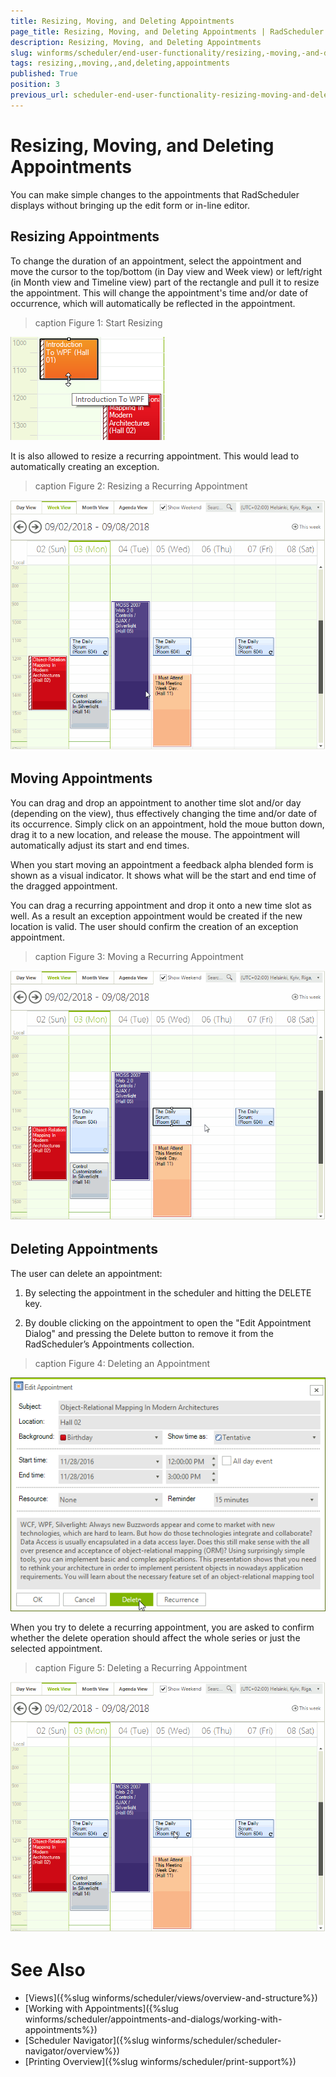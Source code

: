 ```yaml
---
title: Resizing, Moving, and Deleting Appointments
page_title: Resizing, Moving, and Deleting Appointments | RadScheduler
description: Resizing, Moving, and Deleting Appointments
slug: winforms/scheduler/end-user-functionality/resizing,-moving,-and-deleting-appointments
tags: resizing,,moving,,and,deleting,appointments
published: True
position: 3
previous_url: scheduler-end-user-functionality-resizing-moving-and-deleting-appointments
---
```


# Resizing, Moving, and Deleting Appointments

You can make simple changes to the appointments that RadScheduler displays without bringing up the edit form or in-line editor.

## Resizing Appointments

To change the duration of an appointment, select the appointment and move the cursor to the top/bottom (in Day view and Week view) or left/right (in Month view and Timeline view) part of the rectangle and pull it to resize the appointment. This will change the appointment's time and/or date of occurrence, which will automatically be reflected in the appointment.

>caption Figure 1: Start Resizing

![scheduler-end-user-functionality-resizing-moving-and-deleting-appointments 001](images/scheduler-end-user-functionality-resizing-moving-and-deleting-appointments001.png)

It is also allowed to resize a recurring appointment. This would lead to automatically creating an exception.

>caption Figure 2: Resizing a Recurring Appointment

![scheduler-end-user-functionality-resizing-moving-and-deleting-appointments 003](images/scheduler-end-user-functionality-resizing-moving-and-deleting-appointments003.gif)

## Moving Appointments

You can drag and drop an appointment to another time slot and/or day (depending on the view), thus effectively changing the time and/or date of its occurrence. Simply click on an appointment, hold the moue button down, drag it to a new location, and release the mouse. The appointment will automatically adjust its start and end times. 

When you start moving an appointment a feedback alpha blended form is shown as a visual indicator. It shows what will be the start and end time of the dragged appointment.

You can drag a recurring appointment and drop it onto a new time slot as well. As a result an exception appointment would be created if the new location is valid. The user should confirm the creation of an exception appointment.

>caption Figure 3: Moving a Recurring Appointment

![scheduler-end-user-functionality-resizing-moving-and-deleting-appointments 004](images/scheduler-end-user-functionality-resizing-moving-and-deleting-appointments004.gif)

## Deleting Appointments

The user can delete an appointment:

1. By selecting the appointment in the scheduler and hitting the DELETE key.

1. By double clicking on the appointment to open the "Edit Appointment Dialog" and pressing the Delete button to remove it from the RadScheduler’s Appointments collection.

>caption Figure 4: Deleting an Appointment

![scheduler-end-user-functionality-resizing-moving-and-deleting-appointments 002](images/scheduler-end-user-functionality-resizing-moving-and-deleting-appointments002.png)

When you try to delete a recurring appointment, you are asked to confirm whether the delete operation should affect the whole series or just the selected appointment.

>caption Figure 5: Deleting a Recurring Appointment

![scheduler-end-user-functionality-resizing-moving-and-deleting-appointments 005](images/scheduler-end-user-functionality-resizing-moving-and-deleting-appointments005.gif)

# See Also

* [Views]({%slug winforms/scheduler/views/overview-and-structure%})
* [Working with Appointments]({%slug winforms/scheduler/appointments-and-dialogs/working-with-appointments%})
* [Scheduler Navigator]({%slug winforms/scheduler/scheduler-navigator/overview%})
* [Printing Overview]({%slug winforms/scheduler/print-support%})
